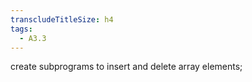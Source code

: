 ```yaml
---
transcludeTitleSize: h4
tags:
  - A3.3
---
```

create subprograms to insert and delete array elements;